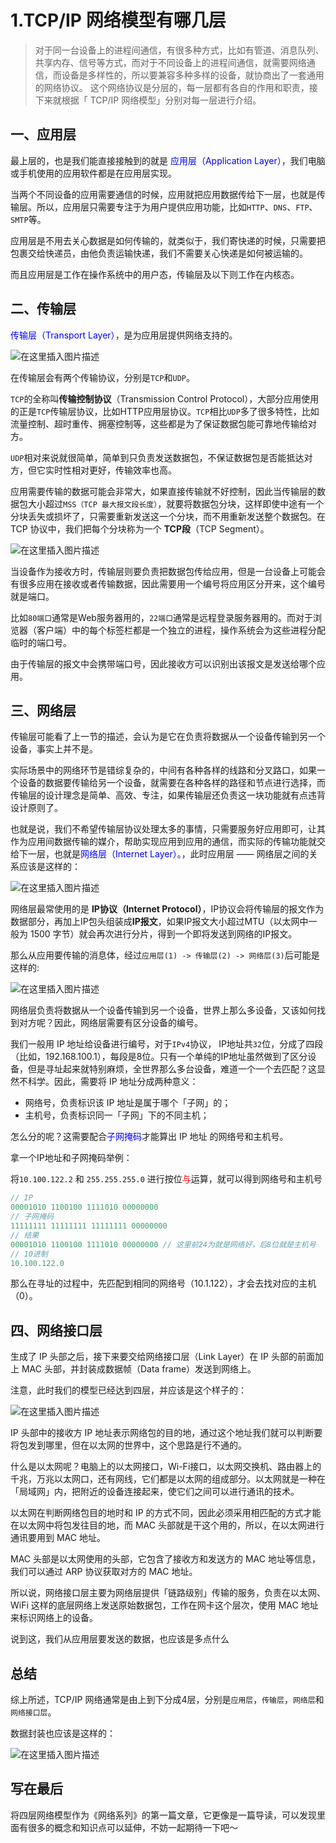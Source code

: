 # 1.TCP/IP 网络模型有哪几层

> 对于同一台设备上的进程间通信，有很多种方式，比如有管道、消息队列、共享内存、信号等方式，而对于不同设备上的进程间通信，就需要网络通信，而设备是多样性的，所以要兼容多种多样的设备，就协商出了一套通用的网络协议。
> 这个网络协议是分层的，每一层都有各自的作用和职责，接下来就根据「 TCP/IP 网络模型」分别对每一层进行介绍。

## 一、应用层

最上层的，也是我们能直接接触到的就是 <font color=blue>应用层（Application Layer）</font>，我们电脑或手机使用的应用软件都是在应用层实现。

当两个不同设备的应用需要通信的时候，应用就把应用数据传给下一层，也就是传输层。所以，应用层只需要专注于为用户提供应用功能，比如`HTTP`、`DNS`、`FTP`、`SMTP`等。

应用层是不用去关心数据是如何传输的，就类似于，我们寄快递的时候，只需要把包裹交给快递员，由他负责运输快递，我们不需要关心快递是如何被运输的。

而且应用层是工作在操作系统中的用户态，传输层及以下则工作在内核态。

## 二、传输层

<font color=blue>传输层（Transport Layer）</font>，是为应用层提供网络支持的。

![在这里插入图片描述](https://img-blog.csdnimg.cn/6e1490dac03b40dc80dc3647e30c311f.png)

在传输层会有两个传输协议，分别是`TCP`和`UDP`。

`TCP`的全称叫**传输控制协议**（Transmission Control Protocol），大部分应用使用的正是`TCP`传输层协议，比如HTTP应用层协议。`TCP`相比`UDP`多了很多特性，比如流量控制、超时重传、拥塞控制等，这些都是为了保证数据包能可靠地传输给对方。

`UDP`相对来说就很简单，简单到只负责发送数据包，不保证数据包是否能抵达对方，但它实时性相对更好，传输效率也高。

应用需要传输的数据可能会非常大，如果直接传输就不好控制，因此当传输层的数据包大小超过`MSS（TCP 最大报文段长度）`，就要将数据包分块，这样即使中途有一个分块丢失或损坏了，只需要重新发送这一个分块，而不用重新发送整个数据包。在 TCP 协议中，我们把每个分块称为一个 **TCP段**（TCP Segment）。

![在这里插入图片描述](https://img-blog.csdnimg.cn/d8cd8a1021e14cdeb33cdaf062067262.png)

当设备作为接收方时，传输层则要负责把数据包传给应用，但是一台设备上可能会有很多应用在接收或者传输数据，因此需要用一个编号将应用区分开来，这个编号就是端口。

比如`80端口`通常是Web服务器用的，`22端口`通常是远程登录服务器用的。而对于浏览器（客户端）中的每个标签栏都是一个独立的进程，操作系统会为这些进程分配临时的端口号。

由于传输层的报文中会携带端口号，因此接收方可以识别出该报文是发送给哪个应用。

## 三、网络层

传输层可能看了上一节的描述，会认为是它在负责将数据从一个设备传输到另一个设备，事实上并不是。

实际场景中的网络环节是错综复杂的，中间有各种各样的线路和分叉路口，如果一个设备的数据要传输给另一个设备，就需要在各种各样的路径和节点进行选择，而传输层的设计理念是简单、高效、专注，如果传输层还负责这一块功能就有点违背设计原则了。

也就是说，我们不希望传输层协议处理太多的事情，只需要服务好应用即可，让其作为应用间数据传输的媒介，帮助实现应用到应用的通信，而实际的传输功能就交给下一层，也就是<font color=blue>网络层（Internet Layer）。</font>，此时应用层 —— 网络层之间的关系应该是这样的：

![在这里插入图片描述](https://img-blog.csdnimg.cn/2117f21dc0a64c21ad93a1902d984e7e.png)

网络层最常使用的是 **IP协议（Internet Protocol）**，IP协议会将传输层的报文作为数据部分，再加上IP包头组装成**IP报文**，如果IP报文大小超过MTU（以太网中一般为 1500 字节）就会再次进行分片，得到一个即将发送到网络的IP报文。

那么从应用要传输的消息体，经过`应用层(1) -> 传输层(2) -> 网络层(3)`后可能是这样的:

![在这里插入图片描述](https://img-blog.csdnimg.cn/7b9540c6e4ef4f8394b3cdbc5063926e.png)

网络层负责将数据从一个设备传输到另一个设备，世界上那么多设备，又该如何找到对方呢？因此，网络层需要有区分设备的编号。

我们一般用 IP 地址给设备进行编号，对于`IPv4`协议， IP地址共`32`位，分成了四段（比如，192.168.100.1），每段是8位。只有一个单纯的IP地址虽然做到了区分设备，但是寻址起来就特别麻烦，全世界那么多台设备，难道一个一个去匹配？这显然不科学。因此，需要将 IP 地址分成两种意义：

* 网络号，负责标识该 IP 地址是属于哪个「子网」的；
* 主机号，负责标识同一「子网」下的不同主机；

怎么分的呢？这需要配合<font color=blue>子网掩码</font>才能算出 IP 地址 的网络号和主机号。

拿一个IP地址和子网掩码举例：

将`10.100.122.2` 和 `255.255.255.0` 进行按位<font color=red>与</font>运算，就可以得到网络号和主机号

```js
// IP
00001010 1100100 1111010 00000000
// 子网掩码
11111111 11111111 11111111 00000000
// 结果
00001010 1100100 1111010 00000000 // 这里前24为就是网络好，后8位就是主机号
// 10进制
10.100.122.0
```

那么在寻址的过程中，先匹配到相同的网络号（10.1.122），才会去找对应的主机（0）。


## 四、网络接口层

生成了 IP 头部之后，接下来要交给网络接口层（Link Layer）在 IP 头部的前面加上 MAC 头部，并封装成数据帧（Data frame）发送到网络上。

注意，此时我们的模型已经达到四层，并应该是这个样子的：

![在这里插入图片描述](https://img-blog.csdnimg.cn/c05c8c5a0a5b45fab9947ab788670f4f.png)

IP 头部中的接收方 IP 地址表示网络包的目的地，通过这个地址我们就可以判断要将包发到哪里，但在以太网的世界中，这个思路是行不通的。

什么是以太网呢？电脑上的以太网接口，Wi-Fi接口，以太网交换机、路由器上的千兆，万兆以太网口，还有网线，它们都是以太网的组成部分。以太网就是一种在「局域网」内，把附近的设备连接起来，使它们之间可以进行通讯的技术。

以太网在判断网络包目的地时和 IP 的方式不同，因此必须采用相匹配的方式才能在以太网中将包发往目的地，而 MAC 头部就是干这个用的，所以，在以太网进行通讯要用到 MAC 地址。

MAC 头部是以太网使用的头部，它包含了接收方和发送方的 MAC 地址等信息，我们可以通过 ARP 协议获取对方的 MAC 地址。

所以说，网络接口层主要为网络层提供「链路级别」传输的服务，负责在以太网、WiFi 这样的底层网络上发送原始数据包，工作在网卡这个层次，使用 MAC 地址来标识网络上的设备。

说到这，我们从应用层要发送的数据，也应该是多点什么


## 总结

综上所述，TCP/IP 网络通常是由上到下分成4层，分别是`应用层`，`传输层`，`网络层`和`网络接口层`。

数据封装也应该是这样的：

![在这里插入图片描述](https://img-blog.csdnimg.cn/2a6f6b1219d0448ba91096e074ecfdad.png)

## 写在最后

将四层网络模型作为《网络系列》的第一篇文章，它更像是一篇导读，可以发现里面有很多的概念和知识点可以延伸，不妨一起期待一下吧～